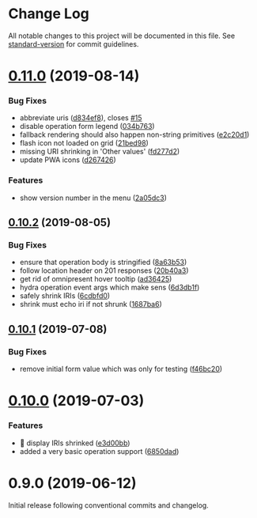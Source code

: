 # Change Log

All notable changes to this project will be documented in this file. See [standard-version](https://github.com/conventional-changelog/standard-version) for commit guidelines.

<a name="0.11.0"></a>
# [0.11.0](https://github.com/hypermedia-app/generic-hypermedia-app/compare/v0.10.2...v0.11.0) (2019-08-14)


### Bug Fixes

* abbreviate uris ([d834ef8](https://github.com/hypermedia-app/generic-hypermedia-app/commit/d834ef8)), closes [#15](https://github.com/hypermedia-app/generic-hypermedia-app/issues/15)
* disable operation form legend ([034b763](https://github.com/hypermedia-app/generic-hypermedia-app/commit/034b763))
* fallback rendering should also happen non-string primitives ([e2c20d1](https://github.com/hypermedia-app/generic-hypermedia-app/commit/e2c20d1))
* flash icon not loaded on grid ([21bed98](https://github.com/hypermedia-app/generic-hypermedia-app/commit/21bed98))
* missing URI shrinking in 'Other values' ([fd277d2](https://github.com/hypermedia-app/generic-hypermedia-app/commit/fd277d2))
* update PWA icons ([d267426](https://github.com/hypermedia-app/generic-hypermedia-app/commit/d267426))


### Features

* show version number in the menu ([2a05dc3](https://github.com/hypermedia-app/generic-hypermedia-app/commit/2a05dc3))



<a name="0.10.2"></a>
## [0.10.2](https://github.com/hypermedia-app/generic-hypermedia-app/compare/v0.10.1...v0.10.2) (2019-08-05)


### Bug Fixes

* ensure that operation body is stringified ([8a63b53](https://github.com/hypermedia-app/generic-hypermedia-app/commit/8a63b53))
* follow location header on 201 responses ([20b40a3](https://github.com/hypermedia-app/generic-hypermedia-app/commit/20b40a3))
* get rid of omnipresent hover tooltip ([ad36425](https://github.com/hypermedia-app/generic-hypermedia-app/commit/ad36425))
* hydra operation event args which make sens ([6d3db1f](https://github.com/hypermedia-app/generic-hypermedia-app/commit/6d3db1f))
* safely shrink IRIs ([6cdbfd0](https://github.com/hypermedia-app/generic-hypermedia-app/commit/6cdbfd0))
* shrink must echo iri if not shrunk ([1687ba6](https://github.com/hypermedia-app/generic-hypermedia-app/commit/1687ba6))



<a name="0.10.1"></a>
## [0.10.1](https://github.com/hypermedia-app/generic-hypermedia-app/compare/v0.10.0...v0.10.1) (2019-07-08)


### Bug Fixes

* remove initial form value which was only for testing ([f46bc20](https://github.com/hypermedia-app/generic-hypermedia-app/commit/f46bc20))



<a name="0.10.0"></a>
# [0.10.0](https://github.com/hypermedia-app/generic-hypermedia-app/compare/v0.9.0...v0.10.0) (2019-07-03)


### Features

* 🎸 display IRIs shrinked ([e3d00bb](https://github.com/hypermedia-app/generic-hypermedia-app/commit/e3d00bb))
* added a very basic operation support ([6850dad](https://github.com/hypermedia-app/generic-hypermedia-app/commit/6850dad))



<a name="0.9.0"></a>
# 0.9.0 (2019-06-12)

Initial release following conventional commits and changelog.

